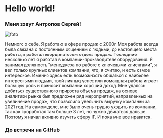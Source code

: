 # Hello world!

### Меня зовут Антропов Сергей!




















![foto](/About/photo_2023-03-02_22-02-31.jpg)






















Немного о себе. Я работаю в сфере продаж с 2000г. Моя работа всегда была связана с постоянным общением с людьми, до настоящего места работы, я работал координатором отдела продаж. Последние несколько лет я работал в компании-производителе оборудования. Я занимал должность "менеджера по работе с ключевыми клиентами", я вел только крупных клиентов компании, что, я считаю, и есть самое интересное. Именно здесь есть возможность общаться с наиболее интересными людьми, твой личныq успех или командная работа играет большую роль и приносит компании хороший доход. Мне удалось добиться существенного прироста объема продаж, на основе аналитики рынке был предложен ряд мероприятий, направленных на увеличение продаж, что позволило увеличить выручку компании за 2021 год. На самом деле, мне было очень трудно уходить из компании, так как проработал там больше 3 лет, но нужно двигаться дальше. Поэтому я начал активно изучать сферу IT. И пока мне все нравится. 

### До встречи на GitHub
